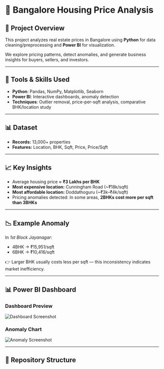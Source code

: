 # 🏡 Bangalore Housing Price Analysis  

## 📌 Project Overview  
This project analyzes real estate prices in Bangalore using **Python** for data cleaning/preprocessing and **Power BI** for visualization.  

We explore pricing patterns, detect anomalies, and generate business insights for buyers, sellers, and investors.  

---

## 🔧 Tools & Skills Used  
- **Python**: Pandas, NumPy, Matplotlib, Seaborn  
- **Power BI**: Interactive dashboards, anomaly detection  
- **Techniques**: Outlier removal, price-per-sqft analysis, comparative BHK/location study  

---

## 📊 Dataset  
- **Records:** 13,000+ properties  
- **Features:** Location, BHK, Sqft, Price, Price/Sqft  

---

## 📈 Key Insights  
- Average housing price ≈ **₹3 Lakhs per BHK**  
- **Most expensive location:** Cunningham Road (~₹18k/sqft)  
- **Most affordable location:** Doddathoguru (~₹3k–₹4k/sqft)  
- Pricing anomalies detected: In some areas, **2BHKs cost more per sqft than 3BHKs**  

---

## 📉 Example Anomaly  
In *1st Block Jayanagar*:  
- 4BHK → ₹15,951/sqft  
- 6BHK → ₹10,416/sqft  

👉 Larger BHK usually costs less per sqft — this inconsistency indicates market inefficiency.  

---

## 📊 Power BI Dashboard  
### Dashboard Preview  
![Dashboard Screenshot](C:/Users/sainanthan/OneDrive/Pictures/Screenshots)  

### Anomaly Chart  
![Anomaly Screenshot](C:/Users/sainanthan/OneDrive/Pictures/Screenshots)  

---

## 📂 Repository Structure  
